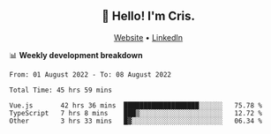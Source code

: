 
<h2 align="center">👋 Hello! I'm Cris.</h2>
<p align="center">
  <a href="https://www.criscunas.dev">Website</a> •
  <a href="https://www.linkedin.com/in/cristophercunas/">LinkedIn</a>
</p>


📊 **Weekly development breakdown**
<!--START_SECTION:waka-->

```text
From: 01 August 2022 - To: 08 August 2022

Total Time: 45 hrs 59 mins

Vue.js       42 hrs 36 mins  ███████████████████░░░░░░   75.78 %
TypeScript   7 hrs 8 mins    ███▒░░░░░░░░░░░░░░░░░░░░░   12.72 %
Other        3 hrs 33 mins   █▓░░░░░░░░░░░░░░░░░░░░░░░   06.34 %
```

<!--END_SECTION:waka-->
